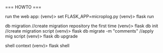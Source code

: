 === HOWTO ===

run the web app:
    (venv)> set FLASK_APP=microplog.py
    (venv)> flask run

db migration
    //create migration repository the first time
    (venv)> flask db init
    //create migration script
    (venv)> flask db migrate -m "comments"
    //apply mig script
    (venv)> flask db upgrade

shell context
    (venv)> flask shell